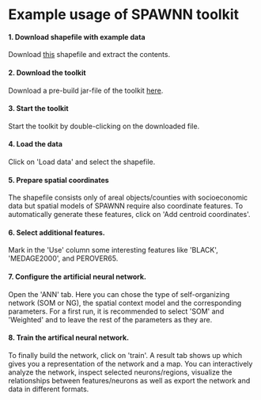 # Example usage of SPAWNN toolkit

#### 1. Download shapefile with example data

Download [this](https://drive.google.com/open?id=1iTi1yzpm9yIOMDhm6gPUVeDGSp1lLaNL) shapefile and extract the contents.

#### 2. Download the toolkit

Download a pre-build jar-file of the toolkit [here](https://github.com/jhagenauer/spawnn/releases/download/0.1.10/spawnn-0.1.10.jar).            

#### 3. Start the toolkit

Start the toolkit by double-clicking on the downloaded file.

#### 4. Load the data

Click on 'Load data' and select the shapefile.

#### 5. Prepare spatial coordinates

The shapefile consists only of areal objects/counties with socioeconomic data but spatial models of SPAWNN require also coordinate features.
To automatically generate these features, click on 'Add centroid coordinates'.

#### 6. Select additional features.

Mark in the 'Use' column some interesting features like 'BLACK', 'MEDAGE2000', and PEROVER65.

#### 7. Configure the artificial neural network.

Open the 'ANN' tab. Here you can chose the type of self-organizing network (SOM or NG), the spatial context model and the corresponding parameters. For a first run, it is recommended to select 'SOM' and 'Weighted' and to leave the rest of the parameters as they are.

#### 8. Train the artifical neural network.

To finally build the network, click on 'train'. A result tab shows up which gives you a representation of the network and a map. You can interactively analyze the network, inspect selected neurons/regions, visualize the relationships between features/neurons as well as export the network and data in different formats.


      

